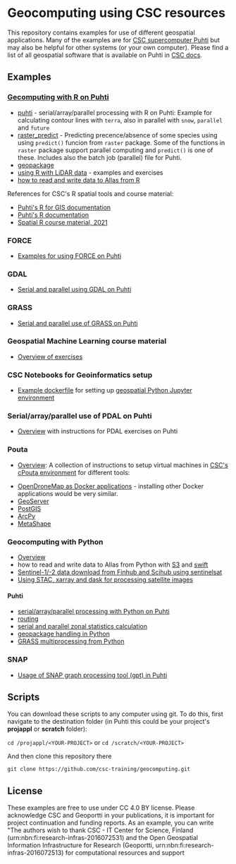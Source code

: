 # Geocomputing using CSC resources

This repository contains examples for use of different geospatial applications. Many of the examples are for [CSC supercomputer Puhti](https://docs.csc.fi/computing/systems-puhti/) but may also be helpful for other systems (or your own computer). Please find a list of all geospatial software that is available on Puhti in [CSC docs](https://docs.csc.fi/apps/#geosciences). 

## Examples

### [Gecomputing with R on Puhti](./R/README.md) 

* [puhti](./R/puhti) - serial/array/parallel processing with R on Puhti: Example for calculating contour lines with `terra`, also in parallel with `snow`, `parallel` and `future`
* [raster_predict](./R/raster_predict) - Predicting precence/absence of some species using using `predict()` funcion from `raster` package. Some of the functions in `raster` package support parallel computing and `predict()` is one of these. Includes also the batch job (parallel) file for Puhti.
* [geopackage](./R/geopackage)
* [using R with LiDAR data](./R/R_LiDAR) - examples and exercises
* [how to read and write data to Allas from R](./R/allas)

References for CSC's R spatial tools and course material:
* [Puhti's R for GIS documentation](https://docs.csc.fi/apps/r-env-for-gis/)
* [Puhti's R documentation](https://docs.csc.fi/apps/r-env-singularity/)
* [Spatial R course material, 2021](https://github.com/csc-training/r-spatial-course)

### FORCE
* [Examples for using FORCE on Puhti](./force/README.md) 

### GDAL 
* [Serial and parallel using GDAL on Puhti](./gdal/readme.md)

### GRASS 
* [Serial and parallel use of GRASS on Puhti](./grass/readme.md)

### Geospatial Machine Learning course material
* [Overview of exercises](./machineLearning/README.md)

### CSC Notebooks for Geoinformatics setup
* [Example dockerfile](./notebooks/jupyter_geo.dockerfile) for setting up [geospatial Python Jupyter environment](./notebooks/README.md)

### Serial/array/parallel use of PDAL on Puhti
* [Overview](./pdal/README.md) with instructions for PDAL exercises on Puhti

### Pouta 
* [Overview](./pouta/README.md): A collection of instructions to setup virtual machines in [CSC's cPouta environment](https://docs.csc.fi/cloud/pouta/) for different tools:
- [OpenDroneMap as Docker applications](./pouta/docker-applications) - installing other Docker applications would be very similar.
- [GeoServer](./pouta/geoserver) 
- [PostGIS](./pouta/postgis)
- [ArcPy](./pouta/arcpy) 
- [MetaShape](./pouta/metashape_with_VNC) 


### Geocomputing with Python
* [Overview](./python/README.md)
* how to read and write data to Allas from Python with [S3](./python/allas/working_with_allas_from_Python_S3.py) and [swift](./python/allas/working_with_allas_from_Python_Swift.py)
* [Sentinel-1/-2 data download from Finhub and Scihub using sentinelsat](python/sentinel/README.md)
* [Using STAC, xarray and dask for processing satellite images](./python/STAC/stac_xarray_dask_example.ipynb)

#### Puhti 

* [serial/array/parallel processing with Python on Puhti](./python/puhti/README.md)
* [routing](./python/routing/readme.md)
* [serial and parallel zonal statistics calculation](./python/zonal_stats/README.md)
* [geopackage handling in Python](./python/geopackage/README.md)
* [GRASS multiprocessing from Python](./python/grass_multiprocessing_with_python/README.md)

### SNAP
* [Usage of SNAP graph processing tool (gpt) in Puhti](./snap/README.md)


## Scripts

You can download these scripts to any computer using git. To do this, first navigate to the destination folder (in Puhti this could be your project's **projappl** or **scratch** folder):

`cd /projappl/<YOUR-PROJECT>`
or
`cd /scratch/<YOUR-PROJECT>`

And then clone this repository there

`git clone https://github.com/csc-training/geocomputing.git`

## License
These examples are free to use under CC 4.0 BY license. Please acknowledge CSC and Geoportti in your publications, it is important for project continuation and funding reports. As an example, you can write "The authors wish to thank CSC - IT Center for Science, Finland (urn:nbn:fi:research-infras-2016072531) and the Open Geospatial Information Infrastructure for Research (Geoportti, urn:nbn:fi:research-infras-2016072513) for computational resources and support

